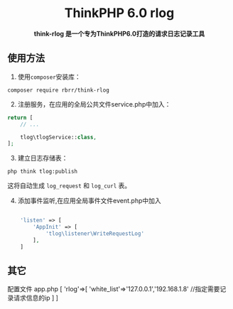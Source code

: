 <h1 align="center">
    ThinkPHP 6.0 rlog
</h1>

<p align="center">
	<strong>think-rlog 是一个专为ThinkPHP6.0打造的请求日志记录工具</strong>    
</p>


## 使用方法

1. 使用`composer`安装库：

```
composer require rbrr/think-rlog
```

2. 注册服务，在应用的全局公共文件service.php中加入：

```php
return [
    // ...

    tlog\tlogService::class,
];
```

3. 建立日志存储表：

```
php think tlog:publish
```

这将自动生成 `log_request` 和 `log_curl` 表。



4. 添加事件监听,在应用全局事件文件event.php中加入

```php

    'listen' => [
        'AppInit' => [
            'tlog\listener\WriteRequestLog'
        ],
    ]

```

## 其它
配置文件 app.php
[
    'rlog'=>[
        'white_list'=>'127.0.0.1','192.168.1.8' //指定需要记录请求信息的ip
    ]
] 




